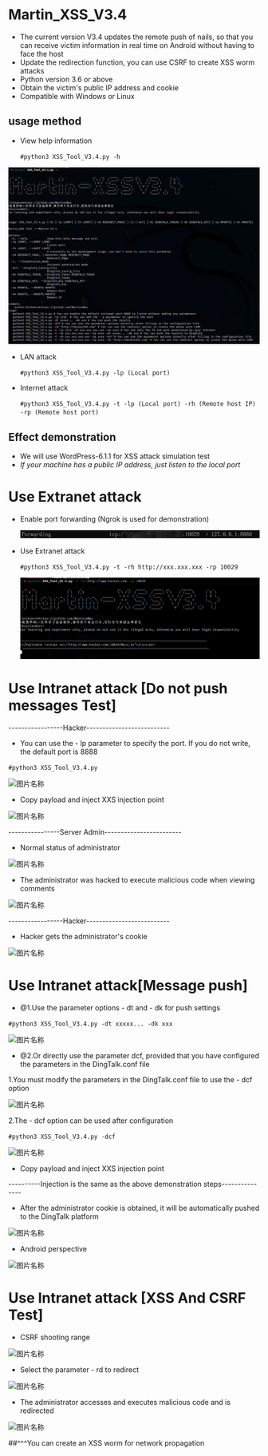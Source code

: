 # Martin_XSS_V3.4
* The current version V3.4 updates the remote push of nails, so that you can receive victim information in real time on Android without having to face the host
* Update the redirection function, you can use CSRF to create XSS worm attacks
* Python version 3.6 or above
* Obtain the victim's public IP address and cookie
* Compatible with Windows or Linux
## usage method
  * View help information

      ```#python3 XSS_Tool_V3.4.py -h```

  ![图片名称](./Demo_image/Help3.png "Help")  

  * LAN attack

      ```#python3 XSS_Tool_V3.4.py -lp (Local port)```

  * Internet attack

      ```#python3 XSS_Tool_V3.4.py -t -lp (Local port) -rh (Remote host IP) -rp (Remote host port)```

## Effect demonstration 
 * We will use WordPress-6.1.1 for XSS attack simulation test
 * _If your machine has a public IP address, just listen to the local port_

# Use Extranet attack
* Enable port forwarding (Ngrok is used for demonstration)

    ![图片名称](./Demo_image/forwarding.png "Port forwarding")  


* Use Extranet attack

    ```#python3 XSS_Tool_V3.4.py -t -rh http://xxx.xxx.xxx -rp 10029```

    ![图片名称](./Demo_image/Internet2.png "Extranetattack")  


# Use Intranet attack [Do not push messages Test]
-----------------Hacker--------------------------
* You can use the - lp parameter to specify the port. If you do not write, the default port is 8888

```#python3 XSS_Tool_V3.4.py```

![图片名称](./Demo_image/Runing3.png "Run")  

* Copy payload and inject XXS injection point

![图片名称](./Demo_image/Hacking.png "Run")  

----------------Server Admin------------------------

* Normal status of administrator

![图片名称](./Demo_image/Admin_no_hack.png "Admin_no_hack")  

* The administrator was hacked to execute malicious code when viewing comments

![图片名称](./Demo_image/Admin_hacked2.png "Admin_hacked2")  

-----------------Hacker--------------------------
* Hacker gets the administrator's cookie

![图片名称](./Demo_image/Hack_Get_Cookie3.png "Hack_Get_Cookie")

# Use Intranet attack[Message push]
* @1.Use the parameter options - dt and - dk for push settings

```#python3 XSS_Tool_V3.4.py -dt xxxxx... -dk xxx```

![图片名称](./Demo_image/HackDT.png "Run")  

* @2.Or directly use the parameter dcf, provided that you have configured the parameters in the DingTalk.conf file


1.You must modify the parameters in the DingTalk.conf file to use the - dcf option

![图片名称](./Demo_image/DingTalk_Config.png "Run")  

2.The - dcf option can be used after configuration

```#python3 XSS_Tool_V3.4.py -dcf```

![图片名称](./Demo_image/Config_OK.png "Run")  

* Copy payload and inject XXS injection point



----------Injection is the same as the above demonstration steps---------------

* After the administrator cookie is obtained, it will be automatically pushed to the DingTalk platform

![图片名称](./Demo_image/PUSH.png "Run")  

* Android perspective

![图片名称](./Demo_image/Android.jpg "Run")  

# Use Intranet attack [XSS And CSRF Test]

* CSRF shooting range

![图片名称](./Demo_image/Login_Pikachu.png "Run")  

* Select the parameter - rd to redirect

![图片名称](./Demo_image/CSRF_XSS.png "Run")  

* The administrator accesses and executes malicious code and is redirected

![图片名称](./Demo_image/CSRF_Hacked.png "Run")  

##^^^You can create an XSS worm for network propagation
